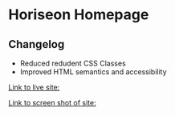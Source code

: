 # Horiseon Homepage

## Changelog
- Reduced redudent CSS Classes
- Improved HTML semantics and accessibility

[Link to live site:](https://amuraco-dev.github.io/Challenge_1/)

[Link to screen shot of site:](https://imgur.com/a/ZnNbihl)